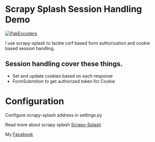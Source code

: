 # Scrapy Splash Session Handling Demo

[![PakEncoders](https://pakencoders.com/wp-content/uploads/2020/04/pak-encoders.png)](https://pakencoders.com/)

I use scrapy-splash to tackle csrf based form authorization and cookie based session handling. 

## Session handling cover these things.

  - Set and update cookies based on each response
  - FormSubmition to get authorized token for Cookie

# Configuration

Configure scrapy-splash address in settings.py


Read more about scrapy splash [Scrapy-Splash](https://github.com/scrapy-plugins/scrapy-splash)

My
[Facebook](https://web.facebook.com/FindAadiKhan/)
